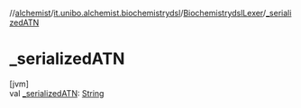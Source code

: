//[alchemist](../../../index.md)/[it.unibo.alchemist.biochemistrydsl](../index.md)/[BiochemistrydslLexer](index.md)/[_serializedATN](_serialized-a-t-n.md)

# _serializedATN

[jvm]\
val [_serializedATN](_serialized-a-t-n.md): [String](https://docs.oracle.com/javase/8/docs/api/java/lang/String.html)

